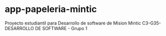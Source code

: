 # app-papeleria-mintic
Proyecto estudiantil para Desarrollo de software de Mision Mintic
C3-G35-DESARROLLO DE SOFTWARE - Grupo 1
